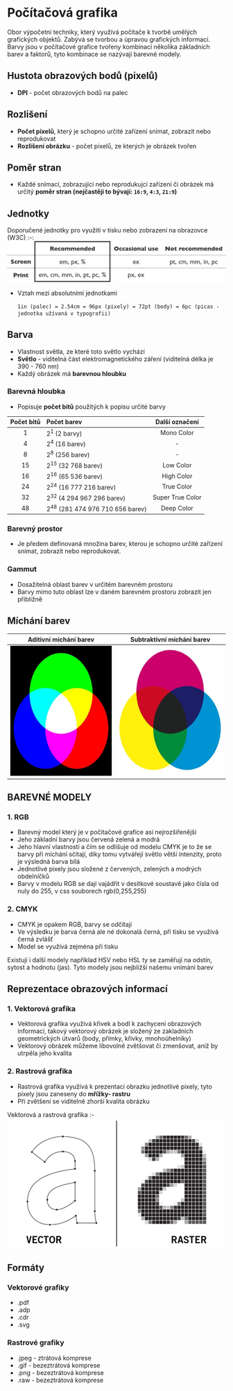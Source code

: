 # Počítačová grafika
Obor výpočetní techniky, který využívá počítače k tvorbě umělých grafických objektů. Zabývá se tvorbou a úpravou grafických informací. Barvy jsou v počítačové grafice tvořeny kombinací několika základních barev a faktorů, tyto kombinace se nazývají barevné modely.

## Hustota obrazových bodů (pixelů)
- **DPI** - počet obrazových bodů na palec

## Rozlišení
- **Počet pixelů**, který je schopno určité zařízení snímat, zobrazit nebo reprodukovat
- **Rozlišení obrázku** - počet pixelů, ze kterých je obrázek tvořen

## Poměr stran
- Každé snímací, zobrazujíci nebo reprodukujcí zařízení či obrázek má určitý **poměr stran (nejčastěji to bývají: `16:9`, `4:3`, `21:9`)**

## Jednotky
Doporučené jednotky pro využití v tisku nebo zobrazení na obrazovce (W3C)
:-:
<img src="images/doporucene-jednotky.png" alt="Vektorová a rastrová grafika"></img>

- Vztah mezi absolutními jednotkami
  ```
  1in (palec) = 2.54cm = 96px (pixely) = 72pt (body) = 6pc (picas - jednotka užívaná v typografii)
  ```
## Barva
- Vlastnost světla, ze které toto světlo vychází
- **Světlo** - viditelná část elektromagnetického záření (viditelná délka je 390 - 760 nm)
- Každý obrázek má **barevnou hloubku**

### Barevná hloubka
- Popisuje **počet bitů** použitých k popisu určité barvy

Počet bitů | Počet barev                                | Další označení
:--------: | :----------------------------------------- |:-----------------:
1          | 2<sup>1</sup> (2 barvy)                    |  Mono Color
4          | 2<sup>4</sup> (16 barev)                   |  -
8          | 2<sup>8</sup> (256 barev)                  |  -
15         | 2<sup>15</sup> (32 768 barev)              |  Low Color
16         | 2<sup>16</sup> (65 536 barev)              |  High Color
24         | 2<sup>24</sup> (16 777 216 barev)          |  True Color
32         | 2<sup>32</sup> (4 294 967 296 barev)       |  Super True Color
48         | 2<sup>48</sup> (281 474 976 710 656 barev) |  Deep Color

### Barevný prostor
- Je předem definovaná množina barev, kterou je schopno určité zařízení snímat, zobrazit nebo reprodukovat.

### Gammut
- Dosažitelná oblast barev v určitém barevném prostoru
- Barvy mimo tuto oblast lze v daném barevném prostoru zobrazit jen přibližně

## Míchání barev
Aditivní míchání barev | Subtraktivní míchání barev
:---------------------:|:-------------------------:
<img src="images/aditivni-michani-barev.png" alt="Aditivní míchání barev" height="300"></img> | <img src="images/subtraktivni-michani-barev.png" alt="Subtraktivní míchání barev" height="300"></img>


## BAREVNÉ MODELY
### 1. RGB
- Barevný model který je v počítačové grafice asi nejrozšířenější
- Jeho základní barvy jsou červená zelená a modrá
- Jeho hlavní vlastností a čím se odlišuje od modelu CMYK je to že se barvy při míchání sčítají, díky tomu vytvářejí světlo větší intenzity, proto je výsledná barva bílá
- Jednotlivé pixely jsou složené z červených, zelených a modrých obdelníčků
- Barvy v modelu RGB se dají vajádřit v desítkové soustavě jako čísla od nuly do 255, v css souborech rgb(0,255,255)


### 2. CMYK
- CMYK je opakem RGB, barvy se odčítají
- Ve výsledku je barva černá ale né dokonalá černá, při tisku se využívá černá zvlášť
- Model se využívá zejména při tisku

Existují i další modely například HSV nebo HSL ty se zaměřují na odstín, sytost a hodnotu (jas). Tyto modely jsou nejbližší našemu vnímání barev

## Reprezentace obrazových informací

### 1. Vektorová grafika
- Vektorová grafika využívá křivek a bodl k zachycení obrazových informací, takový vektorový obrázek je složený ze zakladních geometrických útvarů (body, přímky, křivky, mnohoúhelníky)
- Vektorový obrázek můžeme libovolně zvětšovat či zmenšovat, aniž by utrpěla jeho kvalita

### 2. Rastrová grafika
- Rastrová grafika využívá k prezentaci obrazku jednotlivé pixely, tyto pixely jsou zaneseny do **mřížky- rastru**
- Při zvětšení se viditelně zhorší kvalita obrázku

Vektorová a rastrová grafika
:-
<img src="images/vector-raster.jpg" alt="Vektorová a rastrová grafika" height="300"></img>

## Formáty
### Vektorové grafiky
- .pdf
- .adp
- .cdr
- .svg

### Rastrové grafiky
- .jpeg - ztrátová komprese
- .gif - bezeztrátová komprese
- .png - bezeztrátová komprese
- .raw - bezeztrátová komprese
